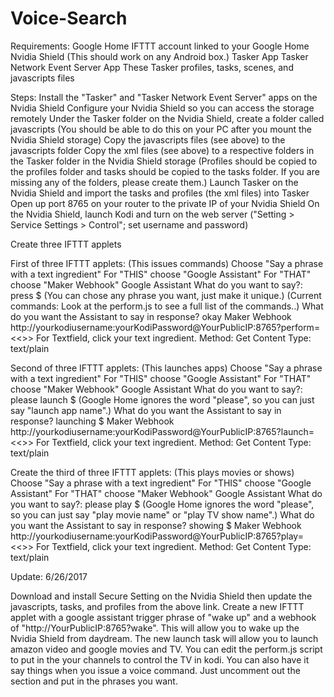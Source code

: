 # Voice-Search
Requirements:
  Google Home
  IFTTT account linked to your Google Home
  Nvidia Shield (This should work on any Android box.)
  Tasker App
  Tasker Network Event Server App
  These Tasker profiles, tasks, scenes, and javascripts files

Steps:
  Install the "Tasker" and "Tasker Network Event Server" apps on the Nvidia Shield
  Configure your Nvidia Shield so you can access the storage remotely
  Under the Tasker folder on the Nvidia Shield, create a folder called javascripts  (You should be able to do this on your PC after you mount the Nvidia Shield storage)
  Copy the javascripts files (see above) to the javascripts folder
  Copy the xml files (see above) to a respective folders in the Tasker folder in the Nvidia Shield storage (Profiles should be copied to the profiles folder and tasks should be copied to the tasks folder.
  If you are missing any of the folders, please create them.)
  Launch Tasker on the Nvidia Shield and import the tasks and profiles (the xml files) into Tasker
  Open up port 8765 on your router to the private IP of your Nvidia Shield
  On the Nvidia Shield, launch Kodi and turn on the web server ("Setting > Service Settings > Control"; set username and password)
  
  Create three IFTTT applets
  
  First of three IFTTT applets: (This issues commands)
  Choose "Say a phrase with a text ingredient"
  For "THIS" choose "Google Assistant"
  For "THAT" choose "Maker Webhook"
  Google Assistant
  What do you want to say?: press $ (You can chose any phrase you want, just make it unique.)
  (Current commands: Look at the perform.js to see a full list of the commands..)
  What do you want the Assistant to say in response? okay
  Maker Webhook
  http://yourkodiusername:yourKodiPassword@YourPublicIP:8765?perform=<<<Textfield>>>
  For Textfield, click your text ingredient.
  Method: Get
  Content Type: text/plain
  
  Second of three IFTTT applets: (This launches apps)
  Choose "Say a phrase with a text ingredient"
  For "THIS" choose "Google Assistant"
  For "THAT" choose "Maker Webhook"
  Google Assistant
  What do you want to say?: please launch $ (Google Home ignores the word "please", so you can just say "launch app name".)
  What do you want the Assistant to say in response? launching $
  Maker Webhook
  http://yourkodiusername:yourKodiPassword@YourPublicIP:8765?launch=<<<Textfield>>>
  For Textfield, click your text ingredient.
  Method: Get
  Content Type: text/plain
  
  Create the third of three IFTTT applets: (This plays movies or shows)
  Choose "Say a phrase with a text ingredient"
  For "THIS" choose "Google Assistant"
  For "THAT" choose "Maker Webhook"
  Google Assistant
  What do you want to say?: please play $ (Google Home ignores the word "please", so you can just say "play movie name" or "play TV show name".)
  What do you want the Assistant to say in response? showing $
  Maker Webhook
  http://yourkodiusername:yourKodiPassword@YourPublicIP:8765?play=<<<Textfield>>>
  For Textfield, click your text ingredient.
  Method: Get
  Content Type: text/plain
  
Update: 6/26/2017

  Download and install Secure Setting on the Nvidia Shield then update the javascripts, tasks, and profiles from the above link. Create a new IFTTT applet with a google assistant trigger phrase of "wake up" and a webhook of "http://YourPublicIP:8765?wake". This will allow you to wake up the Nvidia Shield from daydream. The new launch task will allow you to launch amazon video and google movies and TV. You can edit the perform.js script to put in the your channels to control the TV in kodi. You can also have it say things when you issue a voice command. Just uncomment out the section and put in the phrases you want.
